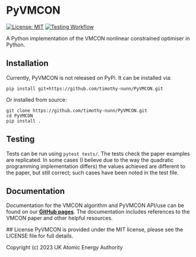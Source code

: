 # PyVMCON
[![License: MIT](https://img.shields.io/badge/License-MIT-yellow.svg)](https://opensource.org/licenses/MIT)
[![Testing Workflow](https://github.com/timothy-nunn/PyVMCON/actions/workflows/tests.yml/badge.svg?branch=main)](https://github.com/timothy-nunn/PyVMCON/actions/workflows/tests.yml)

A Python implementation of the VMCON nonlinear constrained optimiser in Python.

## Installation
Currently, PyVMCON is not released on PyPi. It can be installed via:

```
pip install git+https://github.com/timothy-nunn/PyVMCON.git
```

Or installed from source:

```
git clone https://github.com/timothy-nunn/PyVMCON.git
cd PyVMCON
pip install .
```

## Testing
Tests can be run using `pytest tests/`. The tests check the paper examples are replicated. In some cases (I believe due to the way the quadratic programming implementation differs) the values achieved are different to the paper, but still correct; such cases have been noted in the test file.

## Documentation
Documentation for the VMCON algorithm and PyVMCON API/use can be found on our [**GitHub pages**](https://timothy-nunn.github.io/PyVMCON/). The documentation includes references to the VMCON paper and other helpful resources.

## License
PyVMCON is provided under the MIT license, please see the LICENSE file for full details.

Copyright (c) 2023 UK Atomic Energy Authority
